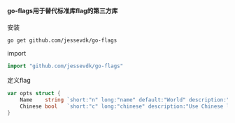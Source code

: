 #### go-flags用于替代标准库flag的第三方库

安装
```
go get github.com/jessevdk/go-flags
```

import
```go
import "github.com/jessevdk/go-flags"
```

定义flag
```go
var opts struct {
	Name    string `short:"n" long:"name" default:"World" description:"A name to say hello to."`
	Chinese bool   `short:"c" long:"chinese" description:"Use Chinese language"`
}
```
